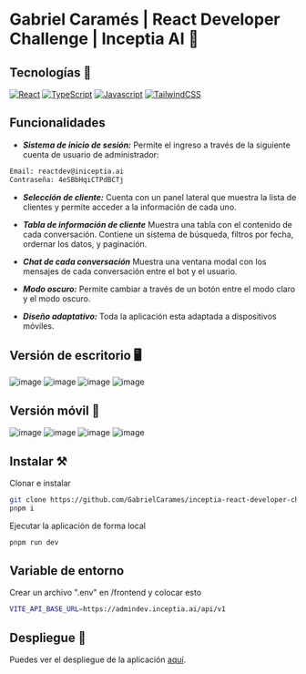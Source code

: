 # Gabriel Caramés | React Developer Challenge | Inceptia AI 🌌

## Tecnologías 💫
[![React](https://img.shields.io/badge/-React.js-blue?style=for-the-badge&logo=React)](https://es.reactjs.org/)
[![TypeScript](https://img.shields.io/badge/-TypeScript-white?style=for-the-badge&logo=Typescript)](https://www.typescriptlang.org/)
[![Javascript](https://img.shields.io/badge/-Javascript-323330?style=for-the-badge&logo=Javascript&logoColor=F7DF1E)](https://developer.mozilla.org/es/docs/Web/JavaScript)
[![TailwindCSS](https://img.shields.io/badge/-TailwindCSS-38BDF8?style=for-the-badge&logo=tailwind-css&logoColor=white)](https://tailwindui.com/)

## Funcionalidades

- ***Sistema de inicio de sesión:***
Permite el ingreso a través de la siguiente cuenta de usuario de administrador:
```bash
Email: reactdev@iniceptia.ai
Contraseña: 4eSBbHqiCTPdBCTj
```

- ***Selección de cliente:***
Cuenta con un panel lateral que muestra la lista de clientes y permite acceder a la información de cada uno.

- ***Tabla de información de cliente***
Muestra una tabla con el contenido de cada conversación. Contiene un sistema de búsqueda, filtros por fecha, ordernar los datos, y paginación.

- ***Chat de cada conversación***
Muestra una ventana modal con los mensajes de cada conversación entre el bot y el usuario.

- ***Modo oscuro:***
Permite cambiar a través de un botón entre el modo claro y el modo oscuro.

- ***Diseño adaptativo:***
Toda la aplicación esta adaptada a dispositivos móviles.

## Versión de escritorio 🖥️

![image](https://github.com/GabrielCarames/inceptia-react-developer-challenge/assets/49535753/a1743e87-cb23-41f9-9cf2-72514a994f28)
![image](https://github.com/GabrielCarames/inceptia-react-developer-challenge/assets/49535753/593edc4c-f67f-4e55-923f-c101f0786bc5)
![image](https://github.com/GabrielCarames/inceptia-react-developer-challenge/assets/49535753/11a15593-7dad-4f3c-a8e9-9701d10bb5a8)
![image](https://github.com/GabrielCarames/inceptia-react-developer-challenge/assets/49535753/9a264867-7a90-4867-a000-3d4c81a1e110)

## Versión móvil 📱
![image](https://github.com/GabrielCarames/inceptia-react-developer-challenge/assets/49535753/748f5fa8-f60b-4e2c-83ea-90be9e0a202f)
![image](https://github.com/GabrielCarames/inceptia-react-developer-challenge/assets/49535753/cbff30b6-1218-4f02-9ced-521ab7e86a4f)
![image](https://github.com/GabrielCarames/inceptia-react-developer-challenge/assets/49535753/6d82a95b-5a7f-46e9-9c41-9de834d348a5)
![image](https://github.com/GabrielCarames/inceptia-react-developer-challenge/assets/49535753/c0307d41-4102-4be1-9bb7-bf94adb13947)

## Instalar ⚒
Clonar e instalar
```bash
git clone https://github.com/GabrielCarames/inceptia-react-developer-challenge.git
pnpm i
```
Ejecutar la aplicación de forma local
```bash
pnpm run dev
```
## Variable de entorno
Crear un archivo ".env" en /frontend y colocar esto
```bash
VITE_API_BASE_URL=https://admindev.inceptia.ai/api/v1
```

## Despliegue 🚀
Puedes ver el despliegue de la aplicación [aquí]().
